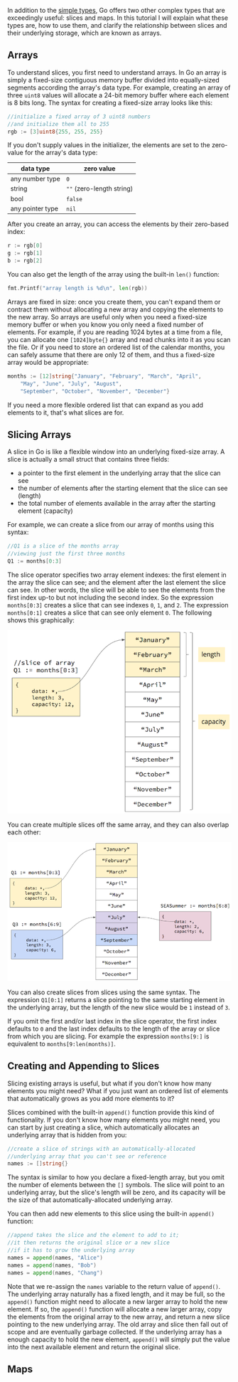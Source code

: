 In addition to the [simple types](../golang/#secsimpletypes), Go offers two other complex types that are exceedingly useful: slices and maps. In this tutorial I will explain what these types are, how to use them, and clarify the relationship between slices and their underlying storage, which are known as arrays.

## Arrays

To understand slices, you first need to understand arrays. In Go an array is simply a fixed-size contiguous memory buffer divided into equally-sized segments according the array's data type. For example, creating an array of three `uint8` values will allocate a 24-bit memory buffer where each element is 8 bits long. The syntax for creating a fixed-size array looks like this:

```go
//initialize a fixed array of 3 uint8 numbers
//and initialize them all to 255
rgb := [3]uint8{255, 255, 255}
```

If you don't supply values in the initializer, the elements are set to the zero-value for the array's data type:

data type | zero value
----------|------------
any number type | `0`
string | `""` (zero-length string)
bool | `false`
any pointer type | `nil`

After you create an array, you can access the elements by their zero-based index:

```go
r := rgb[0]
g := rgb[1]
b := rgb[2]
```

You can also get the length of the array using the built-in `len()` function:

```go
fmt.Printf("array length is %d\n", len(rgb))
```

Arrays are fixed in size: once you create them, you can't expand them or contract them without allocating a new array and copying the elements to the new array. So arrays are useful only when you need a fixed-size memory buffer or when you know you only need a fixed number of elements. For example, if you are reading 1024 bytes at a time from a file, you can allocate one `[1024]byte{}` array and read chunks into it as you scan the file. Or if you need to store an ordered list of the calendar months, you can safely assume that there are only 12 of them, and thus a fixed-size array would be appropriate:

```go
months := [12]string{"January", "February", "March", "April", 
	"May", "June", "July", "August", 
	"September", "October", "November", "December"}
```

If you need a more flexible ordered list that can expand as you add elements to it, that's what slices are for.

## Slicing Arrays

A slice in Go is like a flexible window into an underlying fixed-size array. A slice is actually a small struct that contains three fields: 

- a pointer to the first element in the underlying array that the slice can see
- the number of elements after the starting element that the slice can see (length)
- the total number of elements available in the array after the starting element (capacity)

For example, we can create a slice from our array of months using this syntax:

```go
//Q1 is a slice of the months array
//viewing just the first three months
Q1 := months[0:3]
```

The slice operator specifies two array element indexes: the first element in the array the slice can see; and the element after the last element the slice can see. In other words, the slice will be able to see the elements from the first index up-to but not including the second index. So the expression `months[0:3]` creates a slice that can see indexes `0`, `1`, and `2`. The expression `months[0:1]` creates a slice that can see only element `0`. The following shows this graphically:

![graphic portrayal of slices](img/slices-1.png)

You can create multiple slices off the same array, and they can also overlap each other:

![graphic portrayal of multiple overlapping slices](img/slices-2.png)

You can also create slices from slices using the same syntax. The expression `Q1[0:1]` returns a slice pointing to the same starting element in the underlying array, but the length of the new slice would be `1` instead of `3`.

If you omit the first and/or last index in the slice operator, the first index defaults to `0` and the last index defaults to the length of the array or slice from which you are slicing. For example the expression `months[9:]` is equivalent to `months[9:len(months)]`.

## Creating and Appending to Slices

Slicing existing arrays is useful, but what if you don't know how many elements you might need? What if you just want an ordered list of elements that automatically grows as you add more elements to it?

Slices combined with the built-in `append()` function provide this kind of functionality. If you don't know how many elements you might need, you can start by just creating a slice, which automatically allocates an underlying array that is hidden from you:

```go
//create a slice of strings with an automatically-allocated
//underlying array that you can't see or reference
names := []string{}
```

The syntax is similar to how you declare a fixed-length array, but you omit the number of elements between the `[]` symbols. The slice will point to an underlying array, but the slice's length will be zero, and its capacity will be the size of that automatically-allocated underlying array.

You can then add new elements to this slice using the built-in `append()` function:

```go
//append takes the slice and the element to add to it;
//it then returns the original slice or a new slice
//if it has to grow the underlying array
names = append(names, "Alice")
names = append(names, "Bob")
names = append(names, "Chang")
```

Note that we re-assign the `names` variable to the return value of `append()`. The underlying array naturally has a fixed length, and it may be full, so the `append()` function might need to allocate a new larger array to hold the new element. If so, the `append()` function will allocate a new larger array, copy the elements from the original array to the new array, and return a new slice pointing to the new underlying array. The old array and slice then fall out of scope and are eventually garbage collected. If the underlying array has a enough capacity to hold the new element, `append()` will simply put the value into the next available element and return the original slice.

## Maps






